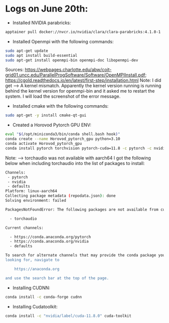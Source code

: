 Logs on June 20th:
==============================

* Installed NVIDIA parabricks:
```bash
apptainer pull docker://nvcr.io/nvidia/clara/clara-parabricks:4.1.0-1
```
* Installed Openmpi with the following commands:
```bash
sudo apt-get update
sudo apt install build-essential
sudo apt-get install openmpi-bin openmpi-doc libopenmpi-dev
```
Sources: https://webpages.charlotte.edu/abw/coit-grid01.uncc.edu/ParallelProgSoftware/Software/OpenMPIInstall.pdf; https://cgold.readthedocs.io/en/latest/first-step/installation.html
Note: I did get --> A kernel mismatch. Apparently the kernel version running is running behind the kernel version for openmpi-bin and it asked me to restart the system. I will load the screenshot of the error message.

* Installed cmake with the following commands:
```bash
sudo apt-get -y install cmake-qt-gui
```

* Created a Horovod Pytorch GPU ENV:
```bash
eval "$(/opt/miniconda3/bin/conda shell.bash hook)"
conda create --name Horovod_pytorch_gpu python=3.10
conda activate Horovod_pytorch_gpu
conda install pytorch torchvision pytorch-cuda=11.8 -c pytorch -c nvidia
```
Note: --> torchaudio was not available with aarch64 I got the following below when including torchaudio into the list of packages to install:

```bash
Channels:
 - pytorch
 - nvidia
 - defaults
Platform: linux-aarch64
Collecting package metadata (repodata.json): done
Solving environment: failed

PackagesNotFoundError: The following packages are not available from current channels:

  - torchaudio

Current channels:

  - https://conda.anaconda.org/pytorch
  - https://conda.anaconda.org/nvidia
  - defaults

To search for alternate channels that may provide the conda package you're
looking for, navigate to

    https://anaconda.org

and use the search bar at the top of the page.
```
* Installing CUDNN:
  
```bash
conda install -c conda-forge cudnn
```

* Installing Cudatoolkit:

```bash
conda install -c "nvidia/label/cuda-11.8.0" cuda-toolkit 
```




